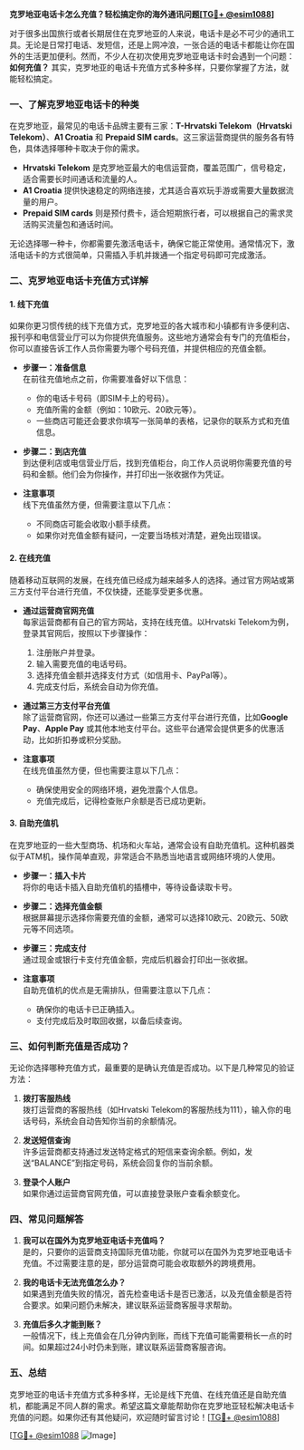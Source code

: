 **克罗地亚电话卡怎么充值？轻松搞定你的海外通讯问题[[TG💪+ @esim1088](https://t.me/s/esim1088)]**

对于很多出国旅行或者长期居住在克罗地亚的人来说，电话卡是必不可少的通讯工具。无论是日常打电话、发短信，还是上网冲浪，一张合适的电话卡都能让你在国外的生活更加便利。然而，不少人在初次使用克罗地亚电话卡时会遇到一个问题：**如何充值？** 其实，克罗地亚的电话卡充值方式多种多样，只要你掌握了方法，就能轻松搞定。

### 一、了解克罗地亚电话卡的种类

在克罗地亚，最常见的电话卡品牌主要有三家：**T-Hrvatski Telekom（Hrvatski Telekom）**、**A1 Croatia** 和 **Prepaid SIM cards**。这三家运营商提供的服务各有特色，具体选择哪种卡取决于你的需求。

- **Hrvatski Telekom** 是克罗地亚最大的电信运营商，覆盖范围广，信号稳定，适合需要长时间通话和流量的人。
- **A1 Croatia** 提供快速稳定的网络连接，尤其适合喜欢玩手游或需要大量数据流量的用户。
- **Prepaid SIM cards** 则是预付费卡，适合短期旅行者，可以根据自己的需求灵活购买流量包和通话时间。

无论选择哪一种卡，你都需要先激活电话卡，确保它能正常使用。通常情况下，激活电话卡的方式很简单，只需插入手机并拨通一个指定号码即可完成激活。

### 二、克罗地亚电话卡充值方式详解

#### 1. 线下充值

如果你更习惯传统的线下充值方式，克罗地亚的各大城市和小镇都有许多便利店、报刊亭和电信营业厅可以为你提供充值服务。这些地方通常会有专门的充值柜台，你可以直接告诉工作人员你需要为哪个号码充值，并提供相应的充值金额。

- **步骤一：准备信息**  
在前往充值地点之前，你需要准备好以下信息：
  - 你的电话卡号码（即SIM卡上的号码）。
  - 充值所需的金额（例如：10欧元、20欧元等）。
  - 一些商店可能还会要求你填写一张简单的表格，记录你的联系方式和充值信息。

- **步骤二：到店充值**  
到达便利店或电信营业厅后，找到充值柜台，向工作人员说明你需要充值的号码和金额。他们会为你操作，并打印出一张收据作为凭证。

- **注意事项**  
线下充值虽然方便，但需要注意以下几点：
  - 不同商店可能会收取小额手续费。
  - 如果你对充值金额有疑问，一定要当场核对清楚，避免出现错误。

#### 2. 在线充值

随着移动互联网的发展，在线充值已经成为越来越多人的选择。通过官方网站或第三方支付平台进行充值，不仅快捷，还能享受更多优惠。

- **通过运营商官网充值**  
每家运营商都有自己的官方网站，支持在线充值。以Hrvatski Telekom为例，登录其官网后，按照以下步骤操作：
  1. 注册账户并登录。
  2. 输入需要充值的电话号码。
  3. 选择充值金额并选择支付方式（如信用卡、PayPal等）。
  4. 完成支付后，系统会自动为你充值。

- **通过第三方支付平台充值**  
除了运营商官网，你还可以通过一些第三方支付平台进行充值，比如**Google Pay**、**Apple Pay** 或其他本地支付平台。这些平台通常会提供更多的优惠活动，比如折扣券或积分奖励。

- **注意事项**  
在线充值虽然方便，但也需要注意以下几点：
  - 确保使用安全的网络环境，避免泄露个人信息。
  - 充值完成后，记得检查账户余额是否已成功更新。

#### 3. 自助充值机

在克罗地亚的一些大型商场、机场和火车站，通常会设有自助充值机。这种机器类似于ATM机，操作简单直观，非常适合不熟悉当地语言或网络环境的人使用。

- **步骤一：插入卡片**  
将你的电话卡插入自助充值机的插槽中，等待设备读取卡号。

- **步骤二：选择充值金额**  
根据屏幕提示选择你需要充值的金额，通常可以选择10欧元、20欧元、50欧元等不同选项。

- **步骤三：完成支付**  
通过现金或银行卡支付充值金额，完成后机器会打印出一张收据。

- **注意事项**  
自助充值机的优点是无需排队，但需要注意以下几点：
  - 确保你的电话卡已正确插入。
  - 支付完成后及时取回收据，以备后续查询。

### 三、如何判断充值是否成功？

无论你选择哪种充值方式，最重要的是确认充值是否成功。以下是几种常见的验证方法：

1. **拨打客服热线**  
拨打运营商的客服热线（如Hrvatski Telekom的客服热线为111），输入你的电话号码，系统会自动告知你当前的余额情况。

2. **发送短信查询**  
许多运营商都支持通过发送特定格式的短信来查询余额。例如，发送“BALANCE”到指定号码，系统会回复你的当前余额。

3. **登录个人账户**  
如果你通过运营商官网充值，可以直接登录账户查看余额变化。

### 四、常见问题解答

1. **我可以在国外为克罗地亚电话卡充值吗？**  
是的，只要你的运营商支持国际充值功能，你就可以在国外为克罗地亚电话卡充值。不过需要注意的是，部分运营商可能会收取额外的跨境费用。

2. **我的电话卡无法充值怎么办？**  
如果遇到充值失败的情况，首先检查电话卡是否已激活，以及充值金额是否符合要求。如果问题仍未解决，建议联系运营商客服寻求帮助。

3. **充值后多久才能到账？**  
一般情况下，线上充值会在几分钟内到账，而线下充值可能需要稍长一点的时间。如果超过24小时仍未到账，建议联系运营商客服咨询。

### 五、总结

克罗地亚的电话卡充值方式多种多样，无论是线下充值、在线充值还是自助充值机，都能满足不同人群的需求。希望这篇文章能帮助你在克罗地亚轻松解决电话卡充值的问题。如果你还有其他疑问，欢迎随时留言讨论！[[TG💪+ @esim1088](https://t.me/s/esim1088)] 

[[TG💪+ @esim1088](https://t.me/s/esim1088) ![Image](https://i.postimg.cc/4NQfJmqS/Snipaste-2025-05-13-00-14-12.png)]